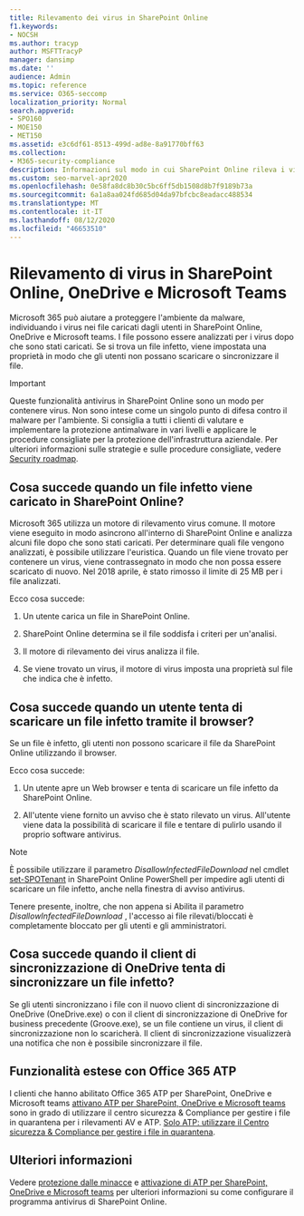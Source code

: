 ```yaml
---
title: Rilevamento dei virus in SharePoint Online
f1.keywords:
- NOCSH
ms.author: tracyp
author: MSFTTracyP
manager: dansimp
ms.date: ''
audience: Admin
ms.topic: reference
ms.service: O365-seccomp
localization_priority: Normal
search.appverid:
- SPO160
- MOE150
- MET150
ms.assetid: e3c6df61-8513-499d-ad8e-8a91770bff63
ms.collection:
- M365-security-compliance
description: Informazioni sul modo in cui SharePoint Online rileva i virus nei file che gli utenti caricano e impediscono agli utenti di scaricare o sincronizzare i file.
ms.custom: seo-marvel-apr2020
ms.openlocfilehash: 0e58fa8dc8b30c5bc6ff5db1508d8b7f9189b73a
ms.sourcegitcommit: 6a1a8aa024fd685d04da97bfcbc8eadacc488534
ms.translationtype: MT
ms.contentlocale: it-IT
ms.lasthandoff: 08/12/2020
ms.locfileid: "46653510"
---
```

# <a name="virus-detection-in-sharepoint-online-onedrive-and-microsoft-teams"></a>Rilevamento di virus in SharePoint Online, OneDrive e Microsoft Teams

Microsoft 365 può aiutare a proteggere l'ambiente da malware, individuando i virus nei file caricati dagli utenti in SharePoint Online, OneDrive e Microsoft teams. I file possono essere analizzati per i virus dopo che sono stati caricati. Se si trova un file infetto, viene impostata una proprietà in modo che gli utenti non possano scaricare o sincronizzare il file.

> [!IMPORTANT]
> Queste funzionalità antivirus in SharePoint Online sono un modo per contenere virus. Non sono intese come un singolo punto di difesa contro il malware per l'ambiente. Si consiglia a tutti i clienti di valutare e implementare la protezione antimalware in vari livelli e applicare le procedure consigliate per la protezione dell'infrastruttura aziendale. Per ulteriori informazioni sulle strategie e sulle procedure consigliate, vedere [Security roadmap](security-roadmap.md).

## <a name="what-happens-when-an-infected-file-is-uploaded-to-sharepoint-online"></a>Cosa succede quando un file infetto viene caricato in SharePoint Online?

Microsoft 365 utilizza un motore di rilevamento virus comune. Il motore viene eseguito in modo asincrono all'interno di SharePoint Online e analizza alcuni file dopo che sono stati caricati. Per determinare quali file vengono analizzati, è possibile utilizzare l'euristica. Quando un file viene trovato per contenere un virus, viene contrassegnato in modo che non possa essere scaricato di nuovo. Nel 2018 aprile, è stato rimosso il limite di 25 MB per i file analizzati.

Ecco cosa succede:

1. Un utente carica un file in SharePoint Online.

2. SharePoint Online determina se il file soddisfa i criteri per un'analisi.

3. Il motore di rilevamento dei virus analizza il file.

4. Se viene trovato un virus, il motore di virus imposta una proprietà sul file che indica che è infetto.

## <a name="what-happens-when-a-user-tries-to-download-an-infected-file-by-using-the-browser"></a>Cosa succede quando un utente tenta di scaricare un file infetto tramite il browser?

Se un file è infetto, gli utenti non possono scaricare il file da SharePoint Online utilizzando il browser.

Ecco cosa succede:

1. Un utente apre un Web browser e tenta di scaricare un file infetto da SharePoint Online.

2. All'utente viene fornito un avviso che è stato rilevato un virus. All'utente viene data la possibilità di scaricare il file e tentare di pulirlo usando il proprio software antivirus.

> [!NOTE]
>
> È possibile utilizzare il parametro *DisallowInfectedFileDownload* nel cmdlet [set-SPOTenant](https://docs.microsoft.com/powershell/module/sharepoint-online/Set-SPOTenant) in SharePoint Online PowerShell per impedire agli utenti di scaricare un file infetto, anche nella finestra di avviso antivirus.
>
> Tenere presente, inoltre, che non appena si Abilita il parametro *DisallowInfectedFileDownload* , l'accesso ai file rilevati/bloccati è completamente bloccato per gli utenti e gli amministratori.

## <a name="what-happens-when-the-onedrive-sync-client-tries-to-sync-an-infected-file"></a>Cosa succede quando il client di sincronizzazione di OneDrive tenta di sincronizzare un file infetto?

Se gli utenti sincronizzano i file con il nuovo client di sincronizzazione di OneDrive (OneDrive.exe) o con il client di sincronizzazione di OneDrive for business precedente (Groove.exe), se un file contiene un virus, il client di sincronizzazione non lo scaricherà. Il client di sincronizzazione visualizzerà una notifica che non è possibile sincronizzare il file.

## <a name="extended-capabilities-with-office-365-atp"></a>Funzionalità estese con Office 365 ATP

I clienti che hanno abilitato Office 365 ATP per SharePoint, OneDrive e Microsoft teams [attivano ATP per SharePoint, OneDrive e Microsoft teams](turn-on-atp-for-spo-odb-and-teams.md) sono in grado di utilizzare il centro sicurezza & Compliance per gestire i file in quarantena per i rilevamenti AV e ATP. [Solo ATP: utilizzare il Centro sicurezza & Compliance per gestire i file in quarantena](manage-quarantined-messages-and-files.md#atp-only-use-the-security--compliance-center-to-manage-quarantined-files).

## <a name="more-information"></a>Ulteriori informazioni

Vedere [protezione dalle minacce](https://docs.microsoft.com/microsoft-365/security/office-365-security/protect-against-threats?view=o365-worldwide#requirements) e [attivazione di ATP per SharePoint, OneDrive e Microsoft teams](https://docs.microsoft.com/microsoft-365/security/office-365-security/turn-on-atp-for-spo-odb-and-teams?view=o365-worldwide) per ulteriori informazioni su come configurare il programma antivirus di SharePoint Online.



